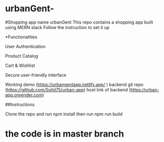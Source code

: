 # urbanGent-

#Shopping app name urbanGent This repo contains a shopping app built using MERN stack Follow the instruction to set it up

*Functionalities

User Authentication

Product Catalog

Cart & Wishlist

Secure user-friendly interface

Working demo (https://urbangentapp.netlify.app/     ) backend git repo (https://github.com/Sohil75/urban-app) host link of backend (https://urban-app.onrender.com)

##Instructions

Clone the repo and run npm install
then run npm run build
# the code is in master branch
